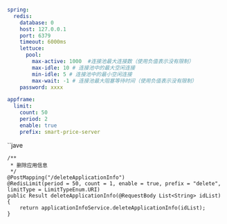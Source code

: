 ```yaml

spring:
  redis:
    database: 0
    host: 127.0.0.1
    port: 6379
    timeout: 6000ms
    lettuce:
      pool:
        max-active: 1000  #连接池最大连接数（使用负值表示没有限制）
        max-idle: 10 # 连接池中的最大空闲连接
        min-idle: 5 # 连接池中的最小空闲连接
        max-wait: -1 # 连接池最大阻塞等待时间（使用负值表示没有限制）
    password: xxxx

appframe:
  limit:
    count: 50
    period: 2
    enable: true
    prefix: smart-price-server
```

``jave

	/**
	 * 删除应用信息
	 */
	@PostMapping("/deleteApplicationInfo")
	@RedisLimit(period = 50, count = 1, enable = true, prefix = "delete", limitType = LimitTypeEnum.URI)
	public Result deleteApplicationInfo(@RequestBody List<String> idList) {
		return applicationInfoService.deleteApplicationInfo(idList);
	}

````